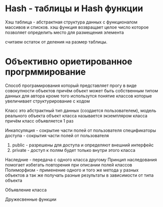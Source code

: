 # Hash - таблицы и Hash функции

Хэш таблица - абстрактная структура данных с функционалом массивов и списков.
хэш функция возвращает целое число которое позволяет определить место для размещения элемента

считаем остаток от деления на размер таблицы.

# Объективно ориетированное прогрммирование

Способ програмирования который  представляет прогу в виде совокупности объектов причём объект может быть собственным типом данных для автора кроме того использутся понятие классов которые увеличивает структурирование с кодом

Класс это абстрактный тип данных (создается пользователем), модель реального объекта объект класса называется экземпляром класса причём класс объявляется 1 раз

Инкапсуляция - сокрытие части полей от пользователя
спецификаторы доступа - сокрытия части полей от пользователя

1. public - разрешены для доступа и определяют внешний интерфейс 
2. private - доступ к полям будет только внутри этого класса

Наследние - передача с одного класса другому
Принцип наследования помогает избегать повторения при описании полей классов
Полиморфизм - применение одного и того же метода у разных объектов а так же получать разные результаты в зависимости от типа объекта


Объявление класса

Дружесвенные функции
